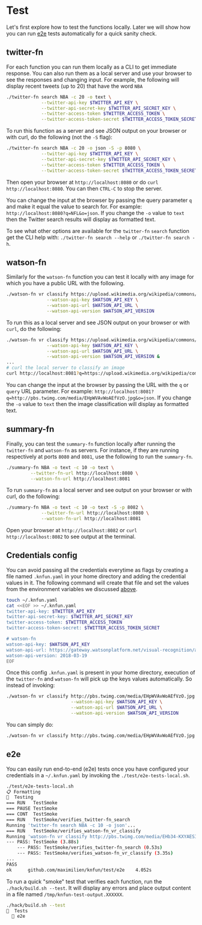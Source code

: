 # Test

Let's first explore how to test the functions locally. Later we will show how you can run [e2e](#e2e) tests automatically for a quick sanity check.

## twitter-fn

For each function you can run them locally as a CLI to get immediate response. You can also run them as a local server and use your browser to see the responses and changing input. For example, the following will display recent tweets (up to 20) that have the word `NBA`

```bash
./twitter-fn search NBA -c 20 -o text \
			 --twitter-api-key $TWITTER_API_KEY \
			 --twitter-api-secret-key $TWITTER_API_SECRET_KEY \
			 --twitter-access-token $TWITTER_ACCESS_TOKEN \
			 --twitter-access-token-secret $TWITTER_ACCESS_TOKEN_SECRET
```

To run this function as a server and see JSON output on your browser or with curl, do the following (not the `-S` flag):

```bash
./twitter-fn search NBA -c 20 -o json -S -p 8080 \
			 --twitter-api-key $TWITTER_API_KEY \
			 --twitter-api-secret-key $TWITTER_API_SECRET_KEY \
			 --twitter-access-token $TWITTER_ACCESS_TOKEN \
			 --twitter-access-token-secret $TWITTER_ACCESS_TOKEN_SECRET
```

Then open your browser at `http://localhost:8080` or do `curl http://localhost:8080`. You can then `CTRL-C` to stop the server. 

You can change the input at the browser by passing the query parameter `q` and make it equal the value to search for. For example: `http://localhost:8080?q=NFL&o=json`. If you change the `-o` value to `text` then the Twitter search results will display as formatted text.

To see what other options are available for the `twitter-fn` `search` function get the CLI help with: `./twitter-fn search --help` or `./twitter-fn search -h`.

## watson-fn

Similarly for the `watson-fn` function you can test it locally with any image for which you have a public URL with the following.

```bash
./watson-fn vr classify https://upload.wikimedia.org/wikipedia/commons/c/c3/Jordan_by_Lipofsky_16577.jpg -o text \
			   --watson-api-key $WATSON_API_KEY \
			   --watson-api-url $WATSON_API_URL \
			   --watson-api-version $WATSON_API_VERSION
```

To run this as a local server and see JSON output on your browser or with `curl`, do the following:

```bash
./watson-fn vr classify https://upload.wikimedia.org/wikipedia/commons/c/c3/Jordan_by_Lipofsky_16577.jpg -o json -S -p 8081 \
			   --watson-api-key $WATSON_API_KEY \
			   --watson-api-url $WATSON_API_URL \
			   --watson-api-version $WATSON_API_VERSION &
...
# curl the local server to classify an image
curl http://localhost:8081?q=https://upload.wikimedia.org/wikipedia/commons/c/c3/Jordan_by_Lipofsky_16577.jpg&o=json
```

You can change the input at the browser by passing the URL with the `q` or `query` URL parameter. For example: `http://localhost:8081?q=http://pbs.twimg.com/media/EHpWVAvWoAEfVzO.jpg&o=json`. If you change the `-o` value to `text` then the image classification will display as formatted text.

## summary-fn

Finally, you can test the `summary-fn` function locally after running the `twitter-fn` and `watson-fn` as servers. For instance, if they are running respectively at ports `8080` and `8081`, use the following to run the `summary-fn`.

```bash
./summary-fn NBA -o text -c 10 -o text \
 	     --twitter-fn-url http://localhost:8080 \
	     --watson-fn-url http://localhost:8081
```

To run `summary-fn` as a local server and see output on your browser or with curl, do the following:

```bash
./summary-fn NBA -o text -c 10 -o text -S -p 8082 \
             --twitter-fn-url http://localhost:8080 \
             --watson-fn-url http://localhost:8081
```

Open your browser at `http://localhost:8082` or `curl http://localhost:8082` to see output at the terminal.

## Credentials config

You can avoid passing all the credentials everytime as flags by creating a file named `.knfun.yaml` in your home directory and adding the credential values in it. The following command will create that file and set the values from the environment variables we discussed [above](#credentials).

```bash
touch ~/.knfun.yaml
cat <<EOF >> ~/.knfun.yaml
twitter-api-key: $TWITTER_API_KEY
twitter-api-secret-key: $TWITTER_API_SECRET_KEY
twitter-access-token: $TWITTER_ACCESS_TOKEN
twitter-access-token-secret: $TWITTER_ACCESS_TOKEN_SECRET

# watson-fn
watson-api-key: $WATSON_API_KEY
watson-api-url: https://gateway.watsonplatform.net/visual-recognition/api
watson-api-version: 2018-03-19
EOF
```

Once this config `.knfun.yaml` is present in your home directory, execution of the `twitter-fn` and `watson-fn` will pick up the keys values automatically. So instead of invoking:

```bash
./watson-fn vr classify http://pbs.twimg.com/media/EHpWVAvWoAEfVzO.jpg -o json \
						--watson-api-key $WATSON_API_KEY \
						--watson-api-url $WATSON_API_URL \
						--watson-api-version $WATSON_API_VERSION
```

You can simply do:

```bash
./watson-fn vr classify http://pbs.twimg.com/media/EHpWVAvWoAEfVzO.jpg -o json
```

## e2e

You can easily run end-to-end (e2e) tests once you have configured your credentials in a `~/.knfun.yaml` by invoking the `./test/e2e-tests-local.sh`. 

```bash
./test/e2e-tests-local.sh
📋 Formatting
🧪  Testing
=== RUN   TestSmoke
=== PAUSE TestSmoke
=== CONT  TestSmoke
=== RUN   TestSmoke/verifies_twitter-fn_search
Running 'twitter-fn search NBA -c 10 -o json'...
=== RUN   TestSmoke/verifies_watson-fn_vr_classify
Running 'watson-fn vr classify http://pbs.twimg.com/media/EHb34-KXYAESI46.jpg -o json'...
--- PASS: TestSmoke (3.88s)
    --- PASS: TestSmoke/verifies_twitter-fn_search (0.53s)
    --- PASS: TestSmoke/verifies_watson-fn_vr_classify (3.35s)
...
PASS
ok  	github.com/maximilien/knfun/test/e2e	4.052s
```

To run a quick "smoke" test that verifies each function, run the `./hack/build.sh --test`. It will display any errors and place output content in a file named `/tmp/knfun-test-output.XXXXXX`.

```bash
./hack/build.sh --test
🧪  Tests
  🧪 e2e
```
